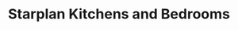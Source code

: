 ---
title: "Starplan Kitchens and Bedrooms"
url: /newtownabbey/starplan-kitchens-and-bedrooms/
shop: furniture
---